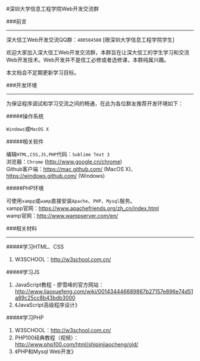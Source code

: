 #深圳大学信息工程学院Web开发交流群

###前言
***

深大信工Web开发交流QQ群：`480584588` [限深圳大学信息工程学院学生]

欢迎大家加入深大信工Web开发交流群，本群旨在让深大信工的学生学习和交流Web开发技术。Web开发并不是信工必修或者选修课，本群纯属兴趣。

本文档会不定期更新学习目标。

###开发环境
***

为保证程序调试和学习交流之间的畅通，在此为各位群友推荐开发环境如下：

#####操作系统

`Windows`或`MacOS X`

#####相关软件

编辑`HTML,CSS,JS,PHP`代码：`Sublime Text 3` <br/>
浏览器：`Chrome` (<http://www.google.cn/chrome>)<br/>
Github客户端：<https://mac.github.com/> (MacOS X)、<https://windows.github.com/> (Windows)

#####PHP环境

可使用`xampp`或`wamp`直接安装`Apache`、`PHP`、`Mysql`服务。<br/>
xampp官网：<https://www.apachefriends.org/zh_cn/index.html><br/>
wamp官网：<http://www.wampserver.com/en/>

###相关材料
***

#####学习HTML、CSS
1. W3SCHOOL：<http://w3school.com.cn/>

#####学习JS
1. JavaScript教程 - 廖雪峰的官方网站：<http://www.liaoxuefeng.com/wiki/001434446689867b27157e896e74d51a89c25cc8b43bdb3000><br/>
2. 《JavaScript高级程序设计》

#####学习PHP
1. W3SCHOOL：<http://w3school.com.cn/><br/>
2. PHP100经典教程（视频）：<http://www.php100.com/html/shipinjiaocheng/old/><br/>
3. 《PHP和Mysql Web开发》
